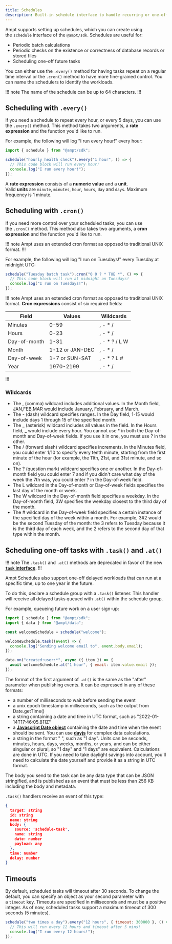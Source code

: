 ```yaml
---
title: Schedules
description: Built-in schedule interface to handle recurring or one-off tasks.
---
```


Ampt supports setting up schedules, which you can create using the `schedule` interface of the `@ampt/sdk`. Schedules are useful for:

- Periodic batch calculations
- Periodic checks on the existence or correctness of database records or stored files
- Scheduling one-off future tasks

You can either use the `.every()` method for having tasks repeat on a regular time interval or the `.cron()` method to have more fine-grained control. You can name the schedulers to identify the workloads.

!!! note
The name of the schedule can be up to 64 characters.
!!!

## Scheduling with `.every()`

If you need a schedule to repeat every hour, or every 5 days, you can use the `.every()` method. This method takes two arguments, a **rate expression** and the function you'd like to run.

For example, the following will log "I run every hour!" every hour:

```javascript
import { schedule } from "@ampt/sdk";

schedule("hourly health check").every("1 hour", () => {
  // This code block will run every hour!
  console.log("I run every hour!");
});
```

A **rate expression** consists of a **numeric value** and a **unit**. Valid **units** are `minute`, `minutes`, `hour`, `hours`, `day` and `days`. Maximum frequency is 1 minute.

## Scheduling with `.cron()`

If you need more control over your scheduled tasks, you can use the `.cron()` method. This method also takes two arguments, a **cron expression** and the function you'd like to run.

!!! note
Ampt uses an extended cron format as opposed to traditional UNIX format.
!!!

For example, the following will log "I run on Tuesdays!" every Tuesday at midnight UTC:

```javascript
schedule("Tuesday batch task").cron("0 0 ? * TUE *", () => {
  // This code block will run at midnight on Tuesdays!
  console.log("I run on Tuesdays!");
});
```

!!! note
Ampt uses an extended cron format as opposed to traditional UNIX format. **Cron expressions** consist of six required fields:

| Field        | Values          | Wildcards      |
| ------------ | --------------- | -------------- |
| Minutes      | 0-59            | , - \* /       |
| Hours        | 0-23            | , - \* /       |
| Day-of-month | 1-31            | , - \* ? / L W |
| Month        | 1-12 or JAN-DEC | , - \* /       |
| Day-of-week  | 1-7 or SUN-SAT  | , - \* ? L #   |
| Year         | 1970-2199       | , - \* /       |

!!!

### Wildcards

- The , (comma) wildcard includes additional values. In the Month field, JAN,FEB,MAR would include January, February, and March.
- The - (dash) wildcard specifies ranges. In the Day field, 1-15 would include days 1 through 15 of the specified month.
- The _ (asterisk) wildcard includes all values in the field. In the Hours field, _ would include every hour. You cannot use \* in both the Day-of-month and Day-of-week fields. If you use it in one, you must use ? in the other.
- The / (forward slash) wildcard specifies increments. In the Minutes field, you could enter 1/10 to specify every tenth minute, starting from the first minute of the hour (for example, the 11th, 21st, and 31st minute, and so on).
- The ? (question mark) wildcard specifies one or another. In the Day-of-month field you could enter 7 and if you didn't care what day of the week the 7th was, you could enter ? in the Day-of-week field.
- The L wildcard in the Day-of-month or Day-of-week fields specifies the last day of the month or week.
- The W wildcard in the Day-of-month field specifies a weekday. In the Day-of-month field, 3W specifies the weekday closest to the third day of the month.
- The # wildcard in the Day-of-week field specifies a certain instance of the specified day of the week within a month. For example, 3#2 would be the second Tuesday of the month: the 3 refers to Tuesday because it is the third day of each week, and the 2 refers to the second day of that type within the month.

## Scheduling one-off tasks with `.task()` and `.at()`

!!! note
The `.task()` and `.at()` methods are deprecated in favor of the new **[`task` interface](/tasks)**.
!!!

Ampt Schedules also support one-off delayed workloads that can run at a specific time, up to one year in the future.

To do this, declare a schedule group with a `.task()` listener. This handler will receive all delayed tasks queued with `.at()` within the schedule group.

For example, queueing future work on a user sign-up:

```javascript
import { schedule } from "@ampt/sdk";
import { data } from "@ampt/data";

const welcomeSchedule = schedule("welcome");

welcomeSchedule.task((event) => {
  console.log("Sending welcome email to", event.body.email);
});

data.on("created:user:*", async ({ item }) => {
  await welcomeSchedule.at("1 hour", { email: item.value.email });
});
```

The format of the first argument of `.at()` is the same as the "after" parameter when publishing events. It can be expressed in any of these formats:

- a number of milliseconds to wait before sending the event
- a unix epoch timestamp in milliseconds, such as the output from Date.getTime()
- a string containing a date and time in UTC format, such as "2022-01-14T17:46:05.811Z"
- a **[Javascript Date object](https://developer.mozilla.org/en-US/docs/Web/JavaScript/Reference/Global_Objects/Date)** containing the date and time when the event should be sent. You can use **[dayjs](https://www.npmjs.com/package/dayjs)** for complex data calculations.
- a string in the format "<number> <units>", such as "1 day". Units can be seconds, minutes, hours, days, weeks, months, or years, and can be either singular or plural, so "1 day" and "1 days" are equivalent. Calculations are done in UTC. If you need to take daylight savings into account, you'll need to calculate the date yourself and provide it as a string in UTC format.

The body you send to the task can be any data type that can be JSON stringified, and is published as an event that must be less than 256 KB including the body and metadata.

`.task()` handlers receive an event of this type:

```json header=false
{
  target: string
  id: string
  name: string
  body: {
    source: 'schedule-task',
    name: string
    date: number
    payload: any
  },
  time: number
  delay: number
}
```

## Timeouts

By default, scheduled tasks will timeout after 30 seconds. To change the default, you can specify an object as your second parameter with a `timeout` key. Timeouts are specified in milliseconds and must be a positive integer. As of now, scheduled tasks support a maximum timeout of 300 seconds (5 minutes).

```javascript
schedule("two times a day").every("12 hours", { timeout: 300000 }, () => {
  // This will run every 12 hours and timeout after 5 mins!
  console.log("I run every 12 hours!");
});
```
